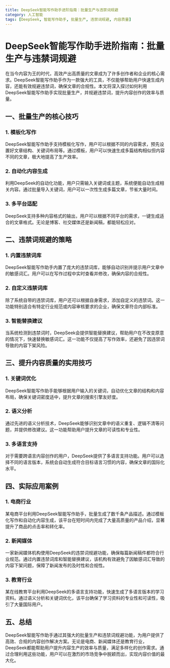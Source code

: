 ```yaml
---
title: DeepSeek智能写作助手进阶指南：批量生产与违禁词规避
category: 人工智能
tags: [DeepSeek, 智能写作助手, 批量生产, 违禁词规避, 内容质量]
---
```

# DeepSeek智能写作助手进阶指南：批量生产与违禁词规避

在当今内容为王的时代，高效产出高质量的文章成为了许多创作者和企业的核心需求。DeepSeek智能写作助手作为一款强大的工具，不仅能够帮助用户快速生成内容，还能有效规避违禁词，确保文章的合规性。本文将深入探讨如何利用DeepSeek智能写作助手实现批量生产，并规避违禁词，提升内容创作的效率与质量。

## 一、批量生产的核心技巧

### 1. 模板化写作
DeepSeek智能写作助手支持模板化写作，用户可以根据不同的内容需求，预先设置好文章结构、关键词布局等。通过模板，用户可以快速生成多篇结构相似但内容不同的文章，极大地提高了生产效率。

### 2. 自动化内容生成
利用DeepSeek的自动化功能，用户只需输入关键词或主题，系统便能自动生成相关内容。通过批量导入关键词，用户可以一次性生成多篇文章，节省大量时间。

### 3. 多平台适配
DeepSeek支持多种内容格式的输出，用户可以根据不同平台的需求，一键生成适合的文章格式。无论是博客、社交媒体还是新闻稿，都能轻松应对。

## 二、违禁词规避的策略

### 1. 内置违禁词库
DeepSeek智能写作助手内置了庞大的违禁词库，能够自动识别并提示用户文章中的敏感词汇。用户可以在写作过程中实时查看并修改，确保内容的合规性。

### 2. 自定义违禁词库
除了系统自带的违禁词库，用户还可以根据自身需求，添加自定义的违禁词。这一功能特别适合有特定行业规范或内容审核要求的企业，确保文章符合内部标准。

### 3. 智能替换建议
当系统检测到违禁词时，DeepSeek会提供智能替换建议，帮助用户在不改变原意的情况下，快速替换敏感词汇。这一功能不仅提高了写作效率，还避免了因违禁词导致的内容下架风险。

## 三、提升内容质量的实用技巧

### 1. 关键词优化
DeepSeek智能写作助手能够根据用户输入的关键词，自动优化文章的结构和内容布局，确保关键词密度适中，提升文章的搜索引擎友好度。

### 2. 语义分析
通过先进的语义分析技术，DeepSeek能够识别文章中的语义重复、逻辑不清等问题，并提供修改建议。这一功能帮助用户提升文章的可读性和专业性。

### 3. 多语言支持
对于需要跨语言内容创作的用户，DeepSeek提供了多语言支持功能。用户可以选择不同的语言版本，系统会自动生成符合目标语言习惯的内容，确保文章的国际化水平。

## 四、实际应用案例

### 1. 电商行业
某电商平台利用DeepSeek智能写作助手，批量生成了数千条产品描述。通过模板化写作和自动化内容生成，该平台在短时间内完成了大量高质量的产品介绍，显著提升了商品的点击率和转化率。

### 2. 新闻媒体
一家新闻媒体机构使用DeepSeek的违禁词规避功能，确保每篇新闻稿件都符合行业规范。通过内置违禁词库和智能替换建议，该机构有效避免了因敏感词汇导致的内容下架问题，保障了新闻发布的及时性和合规性。

### 3. 教育行业
某在线教育平台利用DeepSeek的多语言支持功能，快速生成了多语言版本的学习资料。通过语义分析和关键词优化，该平台确保了学习资料的专业性和可读性，吸引了大量国际用户。

## 五、总结

DeepSeek智能写作助手通过其强大的批量生产和违禁词规避功能，为用户提供了高效、合规的内容创作解决方案。无论是电商、新闻媒体还是教育行业，DeepSeek都能帮助用户提升内容生产的效率与质量，满足多样化的创作需求。通过合理利用这些功能，用户可以在激烈的市场竞争中脱颖而出，实现内容价值的最大化。